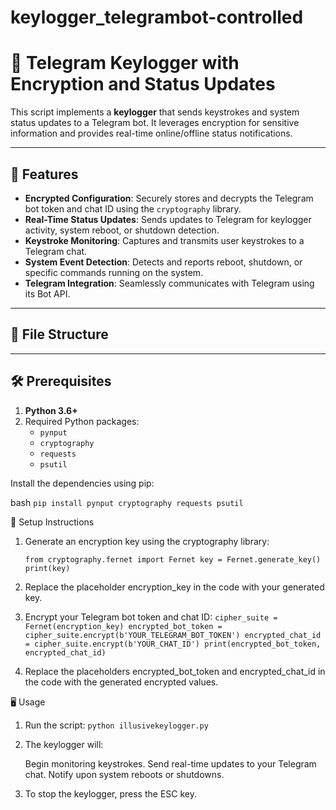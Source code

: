 # keylogger_telegrambot-controlled

# 🔐 Telegram Keylogger with Encryption and Status Updates

This script implements a **keylogger** that sends keystrokes and system status updates to a Telegram bot. It leverages encryption for sensitive information and provides real-time online/offline status notifications.  

---

## 🚀 Features

- **Encrypted Configuration**: Securely stores and decrypts the Telegram bot token and chat ID using the `cryptography` library.
- **Real-Time Status Updates**: Sends updates to Telegram for keylogger activity, system reboot, or shutdown detection.
- **Keystroke Monitoring**: Captures and transmits user keystrokes to a Telegram chat.
- **System Event Detection**: Detects and reports reboot, shutdown, or specific commands running on the system.
- **Telegram Integration**: Seamlessly communicates with Telegram using its Bot API.

---

## 📁 File Structure


---

## 🛠️ Prerequisites

1. **Python 3.6+**
2. Required Python packages:
   - `pynput`
   - `cryptography`
   - `requests`
   - `psutil`

Install the dependencies using pip:

bash
````pip install pynput cryptography requests psutil````

🔑 Setup Instructions
1. Generate an encryption key using the cryptography library:

   ``from cryptography.fernet import Fernet
   key = Fernet.generate_key()
   print(key)``

2. Replace the placeholder encryption_key in the code with your generated key.

3. Encrypt your Telegram bot token and chat ID:
   ``cipher_suite = Fernet(encryption_key)
   encrypted_bot_token = cipher_suite.encrypt(b'YOUR_TELEGRAM_BOT_TOKEN')
   encrypted_chat_id = cipher_suite.encrypt(b'YOUR_CHAT_ID')
   print(encrypted_bot_token, encrypted_chat_id)``

4. Replace the placeholders encrypted_bot_token and encrypted_chat_id in the code with the generated encrypted values.

🖥️ Usage
1. Run the script:
   ``python illusivekeylogger.py``

2. The keylogger will:

   Begin monitoring keystrokes.
   Send real-time updates to your Telegram chat.
   Notify upon system reboots or shutdowns.

3. To stop the keylogger, press the ESC key.

